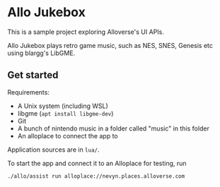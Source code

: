 # Allo Jukebox

This is a sample project exploring Alloverse's UI APIs. 

Allo Jukebox plays retro game music, such as NES, SNES, Genesis etc
using blargg's LibGME.

## Get started

Requirements:

* A Unix system (including WSL)
* libgme (`apt install libgme-dev`)
* Git
* A bunch of nintendo music in a folder called "music" in this folder
* An alloplace to connect the app to

Application sources are in `lua/`.

To start the app and connect it to an Alloplace for testing, run

```
./allo/assist run alloplace://nevyn.places.alloverse.com
```

